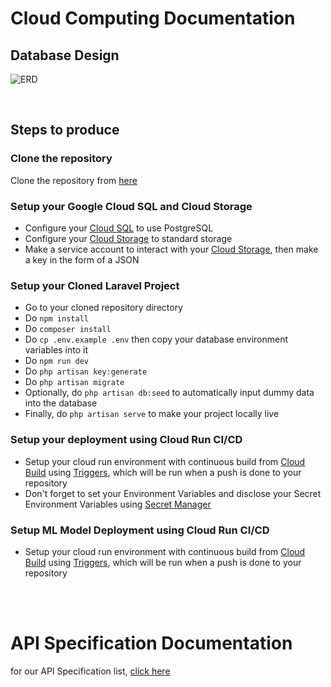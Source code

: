# Cloud Computing Documentation

## Database Design
![ERD](https://github.com/Pupuk-In/cloud-computing/assets/87064650/161575ff-16c9-4e9e-8a23-a501b6f37dc5)

<br>

## Steps to produce

### Clone the repository
Clone the repository from <a href="https://github.com/Pupuk-In/cloud-computing.git" target="_blank">here</a>

### Setup your Google Cloud SQL and Cloud Storage
- Configure your <a href="https://cloud.google.com/sql" target="_blank">Cloud SQL</a> to use PostgreSQL
- Configure your <a href="https://cloud.google.com/storage" target="_blank">Cloud Storage</a> to standard storage
- Make a service account to interact with your <a href="https://cloud.google.com/storage" target="_blank">Cloud Storage</a>, then make a key in the form of a JSON

### Setup your Cloned Laravel Project
- Go to your cloned repository directory
- Do `npm install`
- Do `composer install`
- Do `cp .env.example .env` then copy your database environment variables into it
- Do `npm run dev`
- Do `php artisan key:generate`
- Do `php artisan migrate`
- Optionally, do `php artisan db:seed` to automatically input dummy data into the database
- Finally, do `php artisan serve` to make your project locally live

### Setup your deployment using Cloud Run CI/CD
- Setup your cloud run environment with continuous build from <a href="https://cloud.google.com/build" target="_blank">Cloud Build</a> using <a href="https://cloud.google.com/build/docs/triggers" target="_blank">Triggers</a>, which will be run when a push is done to your repository
- Don't forget to set your Environment Variables and disclose your Secret Environment Variables using <a href="https://cloud.google.com/secret-manager" target="_blank">Secret Manager</a>

### Setup ML Model Deployment using Cloud Run CI/CD
- Setup your cloud run environment with continuous build from <a href="https://cloud.google.com/build" target="_blank">Cloud Build</a> using <a href="https://cloud.google.com/build/docs/triggers" target="_blank">Triggers</a>, which will be run when a push is done to your repository

<br>
<br>

# API Specification Documentation
for our API Specification list, <a href="https://github.com/Pupuk-In/cloud-computing.git" target="_blank">click here</a>
